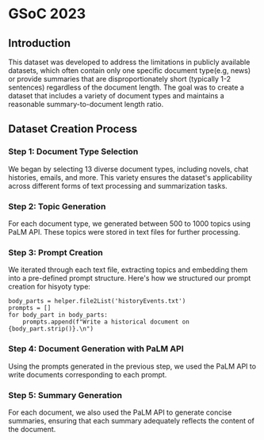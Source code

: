 # GSoC 2023

## Introduction
This dataset was developed to address the limitations in publicly available datasets, which often contain only one specific document type(e.g, news) or provide summaries that are disproportionately short (typically 1-2 sentences) regardless of the document length. The goal was to create a dataset that includes a variety of document types and maintains a reasonable summary-to-document length ratio.

## Dataset Creation Process

### Step 1: Document Type Selection

We began by selecting 13 diverse document types, including novels, chat histories, emails, and more. This variety ensures the dataset's applicability across different forms of text processing and summarization tasks.

### Step 2: Topic Generation

For each document type, we generated between 500 to 1000 topics using PaLM API. These topics were stored in text files for further processing. 

### Step 3: Prompt Creation

We iterated through each text file, extracting topics and embedding them into a pre-defined prompt structure. Here's how we structured our prompt creation for hisyoty type:

```
body_parts = helper.file2List('historyEvents.txt')
prompts = []
for body_part in body_parts:
    prompts.append(f"Write a historical document on {body_part.strip()}.\n")
```

### Step 4: Document Generation with PaLM API

Using the prompts generated in the previous step, we used the PaLM API to write documents corresponding to each prompt.

### Step 5: Summary Generation

For each document, we also used the PaLM API to generate concise summaries, ensuring that each summary adequately reflects the content of the document.




